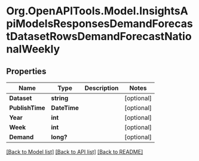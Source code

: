 # Org.OpenAPITools.Model.InsightsApiModelsResponsesDemandForecastDatasetRowsDemandForecastNationalWeekly

## Properties

Name | Type | Description | Notes
------------ | ------------- | ------------- | -------------
**Dataset** | **string** |  | [optional] 
**PublishTime** | **DateTime** |  | [optional] 
**Year** | **int** |  | [optional] 
**Week** | **int** |  | [optional] 
**Demand** | **long?** |  | [optional] 

[[Back to Model list]](../README.md#documentation-for-models) [[Back to API list]](../README.md#documentation-for-api-endpoints) [[Back to README]](../README.md)

